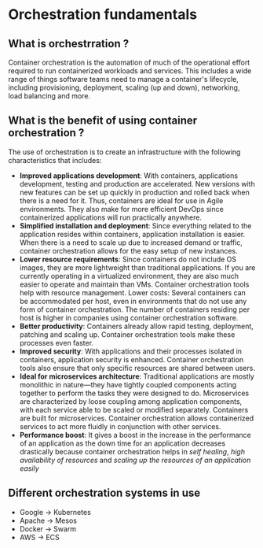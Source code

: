 # Orchestration fundamentals

## What is orchestrration ?

Container orchestration is the automation of much of the operational effort required to run containerized workloads and services. This includes a wide range of things software teams need to manage a container's lifecycle, including provisioning, deployment, scaling (up and down), networking, load balancing and more.

## What is the benefit of using container orchestration ?

The use of orchestration is to create an infrastructure with the following characteristics that includes:

- **Improved applications development**: With containers, applications development, testing and production are accelerated. New versions with new features can be set up quickly in production and rolled back when there is a need for it. Thus, containers are ideal for use in Agile environments. They also make for more efficient DevOps since containerized applications will run practically anywhere.
- **Simplified installation and deployment**: Since everything related to the application resides within containers, application installation is easier. When there is a need to scale up due to increased demand or traffic, container orchestration allows for the easy setup of new instances.
- **Lower resource requirements**: Since containers do not include OS images, they are more lightweight than traditional applications. If you are currently operating in a virtualized environment, they are also much easier to operate and maintain than VMs. Container orchestration tools help with resource management.
Lower costs: Several containers can be accommodated per host, even in environments that do not use any form of container orchestration. The number of containers residing per host is higher in companies using container orchestration software.
- **Better productivity**: Containers already allow rapid testing, deployment, patching and scaling up. Container orchestration tools make these processes even faster.
- **Improved security**: With applications and their processes isolated in containers, application security is enhanced. Container orchestration tools also ensure that only specific resources are shared between users.
- **Ideal for microservices architecture**: Traditional applications are mostly monolithic in nature—they have tightly coupled components acting together to perform the tasks they were designed to do. Microservices are characterized by loose coupling among application components, with each service able to be scaled or modified separately. Containers are built for microservices. Container orchestration allows containerized services to act more fluidly in conjunction with other services.
- **Performance boost**: It gives a boost in the increase in the performance of an application as the down time for an application decreases drastically because container orchestration helps in *self healing*, *high availability of resources* and *scaling up the resources of an application easily*

## Different orchestration systems in use

- Google -> Kubernetes
- Apache -> Mesos
- Docker -> Swarm
- AWS -> ECS
